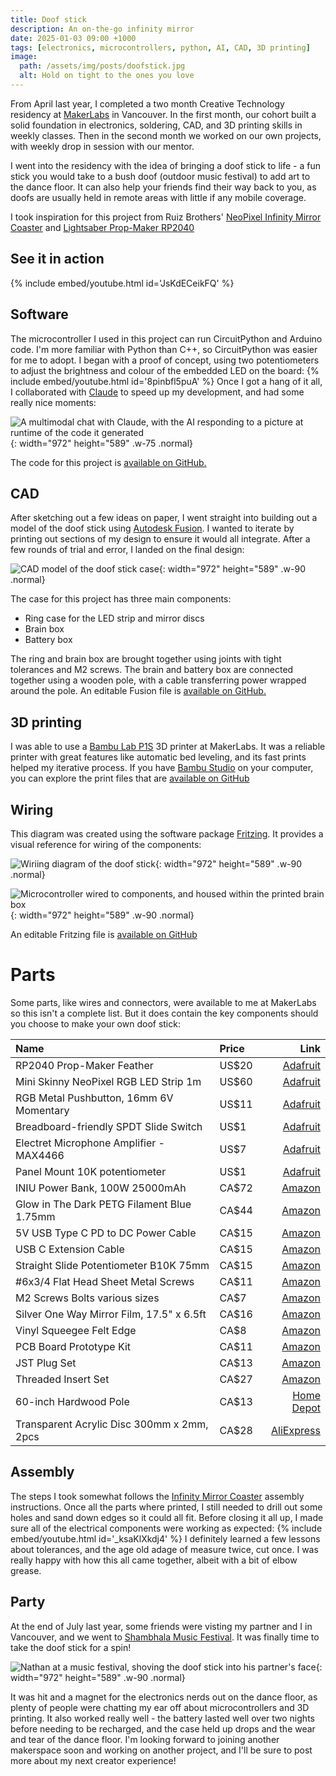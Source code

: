 ```yaml
---
title: Doof stick
description: An on-the-go infinity mirror
date: 2025-01-03 09:00 +1000
tags: [electronics, microcontrollers, python, AI, CAD, 3D printing]
image:
  path: /assets/img/posts/doofstick.jpg
  alt: Hold on tight to the ones you love
---
```

From April last year, I completed a two month Creative Technology residency at [MakerLabs](https://www.makerlabs.com/) in Vancouver.
In the first month, our cohort built a solid foundation in electronics, soldering, CAD, and 3D printing skills in weekly classes.
Then in the second month we worked on our own projects, with weekly drop in session with our mentor.

I went into the residency with the idea of bringing a doof stick to life - a fun stick you would take to a bush doof (outdoor music festival) to add art to the dance floor. It can also help your friends find their way back to you, as doofs are usually held in remote areas with little if any mobile coverage.

I took inspiration for this project from Ruiz Brothers' [NeoPixel Infinity Mirror Coaster](https://learn.adafruit.com/infinity-mirror-coaster) and [Lightsaber Prop-Maker RP2040](https://learn.adafruit.com/lightsaber-rp2040/)

## See it in action
{% include embed/youtube.html id='JsKdECeikFQ' %}

## Software
The microcontroller I used in this project can run CircuitPython and Arduino code. 
I'm more familiar with Python than C++, so CircuitPython was easier for me to adopt.
I began with a proof of concept, using two potentiometers to adjust the brightness and colour of the embedded LED on the board:
{% include embed/youtube.html id='8pinbfl5puA' %}
Once I got a hang of it all, I collaborated with [Claude](https://claude.ai) to speed up my development, and had some really nice moments:

![A multimodal chat with Claude, with the AI responding to a picture at runtime of the code it generated](/assets/img/posts/claude.png){: width="972" height="589" .w-75 .normal}

The code for this project is [available on GitHub.](https://github.com/nathanjnorris/doofstick/blob/main/code.py)

## CAD
After sketching out a few ideas on paper, I went straight into building out a model of the doof stick using [Autodesk Fusion](https://www.autodesk.com/products/fusion-360/personal).
I wanted to iterate by printing out sections of my design to ensure it would all integrate. After a few rounds of trial and error, I landed on the final design:

![CAD model of the doof stick case](/assets/img/posts/fusion.png){: width="972" height="589" .w-90 .normal}

The case for this project has three main components:
  - Ring case for the LED strip and mirror discs
  - Brain box
  - Battery box

The ring and brain box are brought together using joints with tight tolerances and M2 screws. 
The brain and battery box are connected together using a wooden pole, with a cable transferring power wrapped around the pole.
   An editable Fusion file is [available on GitHub.](https://github.com/nathanjnorris/doofstick/raw/refs/heads/main/Fusion/doofstick.f3z)

## 3D printing
I was able to use a [Bambu Lab P1S](https://bambulab.com/en/p1?product=p1s) 3D printer at MakerLabs.
It was a reliable printer with great features like automatic bed leveling, and its fast prints helped my iterative process.
If you have [Bambu Studio](https://bambulab.com/en/download/studio) on your computer, you can explore the print files that are [available on GitHub](https://github.com/nathanjnorris/doofstick/tree/main/Bambu)

## Wiring 
This diagram was created using the software package [Fritzing](https://fritzing.org/download/). It provides a visual reference for wiring of the components:

![Wiriing diagram of the doof stick](/assets/img/posts/wiring.png){: width="972" height="589" .w-90 .normal}

![Microcontroller wired to components, and housed within the printed brain box](/assets/img/posts/wiring_irl.jpg){: width="972" height="589" .w-90 .normal}

An editable Fritzing file is [available on GitHub](https://github.com/nathanjnorris/doofstick/raw/refs/heads/main/Fritzing/wiring.fzz)

# Parts
Some parts, like wires and connectors, were available to me at MakerLabs so this isn't a complete list.
But it does contain the key components should you choose to make your own doof stick:

| Name                                       | Price |                                                                Link |
| :----------------------------------------- | :---- | ------------------------------------------------------------------: |
| RP2040 Prop-Maker Feather                  | US$20 |                   [Adafruit](https://www.adafruit.com/product/5768) |
| Mini Skinny NeoPixel RGB LED Strip 1m      | US$60 |                   [Adafruit](https://www.adafruit.com/product/2969) |
| RGB Metal Pushbutton, 16mm 6V Momentary    | US$11 |                   [Adafruit](https://www.adafruit.com/product/3350) |
| Breadboard-friendly SPDT Slide Switch      | US$1  |                    [Adafruit](https://www.adafruit.com/product/805) |
| Electret Microphone Amplifier - MAX4466    | US$7  |                   [Adafruit](https://www.adafruit.com/product/1063) |
| Panel Mount 10K potentiometer              | US$1  |                    [Adafruit](https://www.adafruit.com/product/562) |
| INIU Power Bank, 100W 25000mAh             | CA$72 |                       [Amazon](https://www.amazon.ca/dp/B08VDJP7WN) |
| Glow in The Dark PETG Filament Blue 1.75mm | CA$44 |                       [Amazon](https://www.amazon.ca/dp/B0BGX8Y53F) |
| 5V USB Type C PD to DC Power Cable         | CA$15 |                       [Amazon](https://www.amazon.ca/dp/B0B9G1KFL3) |
| USB C Extension Cable                      | CA$15 |                       [Amazon](https://www.amazon.ca/dp/B086YBP5VW) |
| Straight Slide Potentiometer B10K 75mm     | CA$15 |                       [Amazon](https://www.amazon.ca/dp/B09BZM6325) |
| #6x3/4 Flat Head Sheet Metal Screws        | CA$11 |                       [Amazon](https://www.amazon.ca/dp/B0C3ZMTCHK) |
| M2 Screws Bolts various sizes              | CA$7  |                       [Amazon](https://www.amazon.ca/dp/B0C774CP5G) |
| Silver One Way Mirror Film, 17.5" x 6.5ft  | CA$16 |                       [Amazon](https://www.amazon.ca/dp/B0B5D8RM3T) |
| Vinyl Squeegee Felt Edge                   | CA$8  |                       [Amazon](https://www.amazon.ca/dp/B01HLUUXYO) |
| PCB Board Prototype Kit                    | CA$11 |                       [Amazon](https://www.amazon.ca/dp/B0D31TX8RL) |
| JST Plug Set                               | CA$13 |                       [Amazon](https://www.amazon.ca/dp/B015Y6JOUG) |
| Threaded Insert Set                        | CA$27 |                       [Amazon](https://www.amazon.ca/dp/B0CQ4MKY3L) |
| 60-inch Hardwood Pole                      | CA$13 |                 [Home Depot](https://www.homedepot.com/p/100151067) |
| Transparent Acrylic Disc 300mm x 2mm, 2pcs | CA$28 | [AliExpress](https://www.aliexpress.com/item/1005006231672307.html) |


## Assembly
The steps I took somewhat follows the [Infinity Mirror Coaster](https://learn.adafruit.com/infinity-mirror-coaster/case-assembly) assembly instructions.
Once all the parts where printed, I still needed to drill out some holes and sand down edges so it could all fit. 
Before closing it all up, I made sure all of the electrical components were working as expected:
{% include embed/youtube.html id='_ksaKlXkdj4' %}
I definitely learned a few lessons about tolerances, and the age old adage of measure twice, cut once. 
I was really happy with how this all came together, albeit with a bit of elbow grease. 

## Party
At the end of July last year, some friends were visting my partner and I in Vancouver, and we went to [Shambhala Music Festival](https://www.shambhalamusicfestival.com/).
It was finally time to take the doof stick for a spin!

![Nathan at a music festival, shoving the doof stick into his partner's face](/assets/img/posts/party.jpg){: width="972" height="589" .w-90 .normal}

It was hit and a magnet for the electronics nerds out on the dance floor, as plenty of people were chatting my ear off about microcontrollers and 3D printing.
It also worked really well - the battery lasted well over two nights before needing to be recharged, and the case held up drops and the wear and tear of the dance floor.
I'm looking forward to joining another makerspace soon and working on another project, and I'll be sure to post more about my next creator experience!
